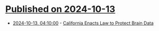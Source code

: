 # [Published on 2024-10-13](index.md)

* [2024-10-13, 04:10:00](https://soylentnews.org/article.pl?sid=24/10/12/1212207&from=rss) - [California Enacts Law to Protect Brain Data](https://soylentnews.org/article.pl?sid=24/10/12/1212207&from=rss)
